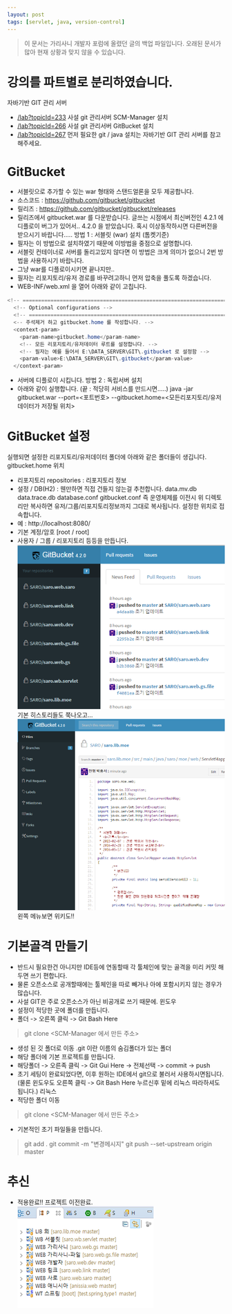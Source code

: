 ```yaml
---
layout: post
tags: [servlet, java, version-control]
---
```


> 이 문서는 가리사니 개발자 포럼에 올렸던 글의 백업 파일입니다.
오래된 문서가 많아 현재 상황과 맞지 않을 수 있습니다.


# 강의를 파트별로 분리하였습니다.
자바기반 GIT 관리 서버
- [/lab?topicId=233](/lab?topicId=233)
사설 git 관리서버 SCM-Manager 설치
- [/lab?topicId=266](/lab?topicId=266)
사설 git 관리서버 GitBucket 설치
- [/lab?topicId=267](/lab?topicId=267)
먼저 필요한 git / java 설치는 자바기반 GIT 관리 서버를 참고해주세요.


# GitBucket
- 서블릿으로 추가할 수 있는 war 형태와 스탠드얼론을 모두 제공합니다.
- 소스코드 : https://github.com/gitbucket/gitbucket
- 릴리즈 : https://github.com/gitbucket/gitbucket/releases
- 릴리즈에서 gitbucket.war 를 다운받습니다.
글쓰는 시점에서 최신버전인 4.2.1 에 디플로이 버그가 있어서.. 4.2.0 을 받았습니다.
혹시 이상동작하시면 다른버전을 받으시기 바랍니다.....
방법 1 : 서블릿 (war) 설치 (톰켓기준)
- 필자는 이 방법으로 설치하였기 때문에 이방법을 중점으로 설명합니다.
- 서블릿 컨테이너로 서버를 돌리고있지 않다면 이 방법은 크게 의미가 없으니 2번 방법을 사용하시기 바랍니다.
- 그냥 war를 디플로이시키면 끝나지만..
- 필자는 리포지토리/유저 경로를 바꾸려고하니 먼저 압축을 풀도록 하겠습니다.
- WEB-INF/web.xml 을 열어 아래와 같이 고칩니다.
``` java
<!-- ===================================================================== -->
  <!-- Optional configurations -->
  <!-- ===================================================================== -->
  <-- 주석제거 하고 gitbucket.home 를 작성합니다. -->
  <context-param>
    <param-name>gitbucket.home</param-name>
    <!-- 모든 리포지토리/유저데이터 루트를 설정합니다. -->
    <!-- 필자는 예를 들어서 E:\DATA_SERVER\GIT\.gitbucket 로 설정함 -->
    <param-value>E:\DATA_SERVER\GIT\.gitbucket</param-value>
  </context-param>
```
- 서버에 디플로이 시킵니다.
방법 2 : 독립서버 설치
- 아래와 같이 실행합니다. (끝 : 적당히 서비스를 만드시면.....)
java -jar gitbucket.war --port=<포트번호> --gitbucket.home=<모든리포지토리/유저데이터가 저장될 위치>


# GitBucket  설정
실행되면 설정한 리포지토리/유저데이터 폴더에 아래와 같은 폴더들이 생깁니다.
gitbucket.home 위치
- 리포지토리
repositories : 리포지토리 정보
- 설정 / DB(H2) : 웬만하면 직접 건들지 않는걸 추천합니다.
data.mv.db
data.trace.db
database.conf
gitbucket.conf
즉 운영체제를 이전시 위 디렉토리만 복사하면 유저/그룹/리포지토리정보까지 그대로 복사됩니다.
설정한 위치로 접속합니다.
- 예 : http://localhost:8080/
- 기본 계정/암호 [root / root]
- 사용자 / 그룹 / 리포지토리 등등을 만듭니다.
![](/file/old/136.png)
기본 히스토리들도 쭉나오고...
![](/file/old/137.png)
왼쪽 메뉴보면 위키도!!


# 기본골격 만들기
- 반드시 필요한건 아니지만 IDE등에 연동할때 각 툴체인에 맞는 골격을 미리 커밋 해두면 쓰기 편합니다.
- 물론 오픈소스로 공개할때에는 툴체인을 따로 빼거나 아에 포함시키지 않는 경우가 많습니다.
- 사설 GIT은 주로 오픈소스가 아닌 비공개로 쓰기 때문에.
윈도우
- 설정이 적당한 곳에 폴더를 만듭니다.
- 폴더 -> 오른쪽 클릭 -> Git Bash Here
> git clone <SCM-Manager 에서 만든 주소>
- 생성 된 깃 폴더로 이동 .git 이란 이름의 숨김폴더가 있는 폴더
- 해당 폴더에 기본 프로젝트를 만듭니다.
- 해당폴더 -> 오른족 클릭 -> Git Gui Here -> 전체선택 -> commit -> push
- 초기 세팅이 완료되었다면, 이후 원하는 IDE에서 git으로 불러서 사용하시면됩니다.
(물론 윈도우도 오른쪽 클릭 -> Git Bash Here 누르신후 밑에 리눅스 따라하셔도됩니다.)
리눅스
- 적당한 폴더 이동
> git clone <SCM-Manager 에서 만든 주소>
- 기본적인 초기 파일들을 만듭니다.
> git add .
> git commit -m "변경메시지"
> git push --set-upstream origin master


# 추신
- 적용완료!! 프로젝트 이전완료.
![](/file/old/135.png)